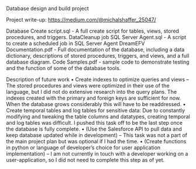 Database design and build project

Project write-up: https://medium.com/@michalshaffer_25047/

Database Create script.sql  -  A full create script for tables, views, stored procedures, and triggers.
DataCleanup job SQL Server Agent.sql  -  A script to create a scheduled job in SQL Server Agent
DreamEFV Documentation.pdf - Full documentation of the database, including a data dictionary, descriptions of stored procedures, triggers, and views, and a full database diagram.
Code Samples.pdf - sample code to demonstrate testing and the function of some of the database tools.




Description of future work
•	Create indexes to optimize queries and views – The stored procedures and views were optimized in their use of the language, but I did not do extensive research into the query plans. The indexes created with the primary and foreign keys are sufficient for now. When the database grows considerably this will have to be readdressed.
•	Create temporal tables and log tables for sensitive data: Due to constantly modifying and tweaking the table columns and datatypes, creating temporal and log tables was difficult. I pushed this task off to be the last step once the database is fully complete.
•	(Use the Salesforce API to pull data and keep database updated while in development) – This task was not a part of the main project plan but was optional if I had the time. 
•	(Create functions in python or language of developer’s choice for user application implementation) – I am not currently in touch with a developer working on a user-application, so I did not need to complete this step as of yet.
